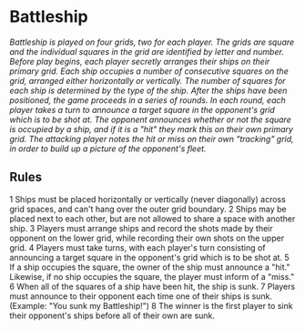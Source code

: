 **Battleship**
==============


*Battleship is played on four grids, two for each player. The grids are square and the individual squares in the grid are identified by letter and number.  Before play begins, each player secretly arranges their ships on their primary grid. Each ship occupies a number of consecutive squares on the grid, arranged either horizontally or vertically. The number of squares for each ship is determined by the type of the ship.
After the ships have been positioned, the game proceeds in a series of rounds. In each round, each player takes a turn to announce a target square in the opponent's grid which is to be shot at. The opponent announces whether or not the square is occupied by a ship, and if it is a "hit" they mark this on their own primary grid. The attacking player notes the hit or miss on their own "tracking" grid, in order to build up a picture of the opponent's fleet.*


**Rules**
---------------

  1 Ships must be placed horizontally or vertically (never diagonally) across grid spaces, and can't hang over the outer grid boundary.
  2 Ships may be placed next to each other, but are not allowed to share a space with another ship.
  3 Players must arrange ships and record the shots made by their opponent on the lower grid, while recording their own shots on the upper grid.
  4 Players must take turns, with each player's turn consisting of announcing a target square in the opponent's grid which is to be shot at.
  5 If a ship occupies the square, the owner of the ship must announce a "hit." Likewise, if no ship occupies the square, the player must inform of a "miss."
  6 When all of the squares of a ship have been hit, the ship is sunk.
  7 Players must announce to their opponent each time one of their ships is sunk. (Example: "You sunk my Battleship!")
  8 The winner is the first player to sink their opponent's ships before all of their own are sunk.